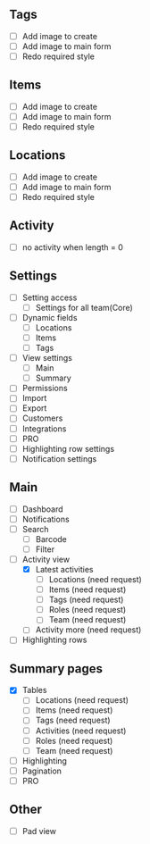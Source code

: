 ## Tags

- [ ] Add image to create
- [ ] Add image to main form
- [ ] Redo required style 

## Items

- [ ] Add image to create
- [ ] Add image to main form
- [ ] Redo required style 

## Locations

- [ ] Add image to create
- [ ] Add image to main form
- [ ] Redo required style 

## Activity

- [ ] no activity when length = 0

## Settings

- [ ] Setting access
    - [ ] Settings for all team(Core)
- [ ] Dynamic fields
    - [ ] Locations
    - [ ] Items
    - [ ] Tags
- [ ] View settings
    - [ ] Main
    - [ ] Summary
- [ ] Permissions
- [ ] Import
- [ ] Export
- [ ] Customers
- [ ] Integrations
- [ ] PRO
- [ ] Highlighting row settings
- [ ] Notification settings

## Main

- [ ] Dashboard
- [ ] Notifications
- [ ] Search
    - [ ] Barcode
    - [ ] Filter
- [ ] Activity view
    - [x] Latest activities
        - [ ] Locations (need request)
        - [ ] Items (need request)
        - [ ] Tags (need request)
        - [ ] Roles (need request)
        - [ ] Team (need request)
    - [ ] Activity more (need request)
- [ ] Highlighting rows

## Summary pages

- [x] Tables
    - [ ] Locations (need request)
    - [ ] Items (need request)
    - [ ] Tags (need request)
    - [ ] Activities (need request)
    - [ ] Roles (need request)
    - [ ] Team (need request)
- [ ] Highlighting
- [ ] Pagination
- [ ] PRO

## Other

- [ ] Pad view